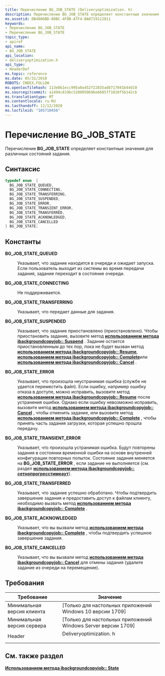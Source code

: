 ```yaml
---
title: Перечисление BG_JOB_STATE (Deliveryoptimization. h)
description: Перечисление BG_JOB_STATE определяет константные значения для различных состояний задания.
ms.assetid: DB4806BD-08BC-4F0B-A7F4-BA0719112811
keywords:
- Перечисление BG_JOB_STATE
- Перечисление BG_JOB_STATE
topic_type:
- apiref
api_name:
- BG_JOB_STATE
api_location:
- deliveryoptimization.h
api_type:
- HeaderDef
ms.topic: reference
ms.date: 05/31/2018
ROBOTS: INDEX,FOLLOW
ms.openlocfilehash: 113e0b1ecc995a0a452f22835ad8717041b44d10
ms.sourcegitcommit: a1494c819bc5200050696e66057f1020f5b142cb
ms.translationtype: MT
ms.contentlocale: ru-RU
ms.lasthandoff: 12/12/2020
ms.locfileid: "105710456"
---
```

# <a name="bg_job_state-enumeration"></a>Перечисление BG_JOB_STATE

Перечисление **BG_JOB_STATE** определяет константные значения для различных состояний задания.

## <a name="syntax"></a>Синтаксис


```C++
typedef enum  { 
  BG_JOB_STATE_QUEUED,
  BG_JOB_STATE_CONNECTING,
  BG_JOB_STATE_TRANSFERRING,
  BG_JOB_STATE_SUSPENDED,
  BG_JOB_STATE_ERROR,
  BG_JOB_STATE_TRANSIENT_ERROR,
  BG_JOB_STATE_TRANSFERRED,
  BG_JOB_STATE_ACKNOWLEDGED,
  BG_JOB_STATE_CANCELLED
} BG_JOB_STATE;
```



## <a name="constants"></a>Константы

<dl> <dt>

<span id="BG_JOB_STATE_QUEUED"></span><span id="bg_job_state_queued"></span>**BG_JOB_STATE_QUEUED**
</dt> <dd>

Указывает, что задание находится в очереди и ожидает запуска. Если пользователь выходит из системы во время передачи задания, задание переходит в состояние очереди.

</dd> <dt>

<span id="BG_JOB_STATE_CONNECTING"></span><span id="bg_job_state_connecting"></span>**BG_JOB_STATE_CONNECTING**
</dt> <dd>

Не поддерживается.

</dd> <dt>

<span id="BG_JOB_STATE_TRANSFERRING"></span><span id="bg_job_state_transferring"></span>**BG_JOB_STATE_TRANSFERRING**
</dt> <dd>

Указывает, что передает данные для задания.

</dd> <dt>

<span id="BG_JOB_STATE_SUSPENDED"></span><span id="bg_job_state_suspended"></span>**BG_JOB_STATE_SUSPENDED**
</dt> <dd>

Указывает, что задание приостановлено (приостановлено). Чтобы приостановить задание, вызовите метод [**использованием метода ibackgroundcopyjob:: Suspend**](ibackgroundcopyjob-suspend.md) . Задание остается приостановленным до тех пор, пока не будет вызван метод [**использованием метода ibackgroundcopyjob:: Resume**](ibackgroundcopyjob-resume.md), [**использованием метода ibackgroundcopyjob:: Complete**](ibackgroundcopyjob-complete.md)или [**использованием метода ibackgroundcopyjob:: Cancel**](ibackgroundcopyjob-cancel.md) .

</dd> <dt>

<span id="BG_JOB_STATE_ERROR"></span><span id="bg_job_state_error"></span>**BG_JOB_STATE_ERROR**
</dt> <dd>

Указывает, что произошла неустранимая ошибка (службе не удается переместить файл). Если ошибку, например ошибку отказа в доступе, можно исправить, вызовите метод [**использованием метода ibackgroundcopyjob:: Resume**](ibackgroundcopyjob-resume.md) после устранения ошибки. Однако если ошибку невозможно исправить, вызовите метод [**использованием метода ibackgroundcopyjob:: Cancel**](ibackgroundcopyjob-cancel.md) , чтобы отменить задание, или вызовите метод [**использованием метода ibackgroundcopyjob:: Complete**](ibackgroundcopyjob-complete.md) , чтобы принять часть задания загрузки, которая успешно прошла передачу.

</dd> <dt>

<span id="BG_JOB_STATE_TRANSIENT_ERROR"></span><span id="bg_job_state_transient_error"></span>**BG_JOB_STATE_TRANSIENT_ERROR**
</dt> <dd>

Указывает, что произошла устранимая ошибка. Будут повторены задания в состоянии временной ошибки на основе внутренней конфигурации повторных попыток. Состояние задания меняется на **BG_JOB_STATE_ERROR** , если задание не выполняется (см. раздел [**использованием метода ibackgroundcopyjob:: сетнопрогресстимеаут**](ibackgroundcopyjob-setnoprogresstimeout.md)).

</dd> <dt>

<span id="BG_JOB_STATE_TRANSFERRED"></span><span id="bg_job_state_transferred"></span>**BG_JOB_STATE_TRANSFERRED**
</dt> <dd>

Указывает, что задание успешно обработано. Чтобы подтвердить завершение задания и предоставить доступ к файлам клиенту, необходимо вызвать метод [**использованием метода ibackgroundcopyjob:: Complete**](ibackgroundcopyjob-complete.md) .

</dd> <dt>

<span id="BG_JOB_STATE_ACKNOWLEDGED"></span><span id="bg_job_state_acknowledged"></span>**BG_JOB_STATE_ACKNOWLEDGED**
</dt> <dd>

Указывает, что вы вызвали метод [**использованием метода ibackgroundcopyjob:: Complete**](ibackgroundcopyjob-complete.md) , чтобы подтвердить успешное завершение задания.

</dd> <dt>

<span id="BG_JOB_STATE_CANCELLED"></span><span id="bg_job_state_cancelled"></span>**BG_JOB_STATE_CANCELLED**
</dt> <dd>

Указывает, что вы вызвали метод [**использованием метода ibackgroundcopyjob:: Cancel**](ibackgroundcopyjob-cancel.md) для отмены задания (удалите задание из очереди на перемещение).

</dd> </dl>

## <a name="requirements"></a>Требования



| Требование | Значение |
|-------------------------------------|---------------------------------------------------------------------------------------------------|
| Минимальная версия клиента<br/> | \[Только для настольных приложений Windows 10 версии 1709\]<br/>                                         |
| Минимальная версия сервера<br/> | \[Только для настольных приложений Windows Server версии 1709\]<br/>                                     |
| Header<br/>                   | <dl> <dt>Deliveryoptimization. h</dt> </dl> |



## <a name="see-also"></a>См. также раздел

<dl> <dt>

[**Использованием метода ibackgroundcopyjob:: State**](ibackgroundcopyjob-getstate.md)
</dt> </dl>

 

 





